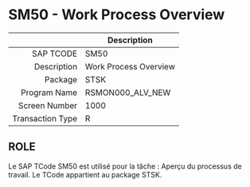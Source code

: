 # **SM50 - Work Process Overview**

|                  | Description                            |
|-----------------:|----------------------------------------|
|        SAP TCODE | SM50                                   |
|      Description | Work Process Overview                  |
|          Package | STSK                                   |
|     Program Name | RSMON000_ALV_NEW                       |
|    Screen Number | 1000                                   |
| Transaction Type | R                                      |

## ROLE

Le SAP TCode SM50 est utilisé pour la tâche : Aperçu du processus de travail. Le TCode appartient au package STSK.